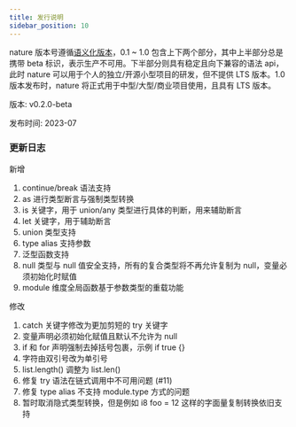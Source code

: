 ```yaml
---
title: 发行说明
sidebar_position: 10
---
```


nature 版本号遵循[语义化版本](https://semver.org/)，️0.1 ~ 1.0 包含上下两个部分，其中上半部分总是携带 beta 标识，表示生产不可用。下半部分则具有稳定且向下兼容的语法 api，此时 nature 可以用于个人的独立/开源小型项目的研发，但不提供 LTS 版本。1.0 版本发布时，nature 将正式用于中型/大型/商业项目使用，且具有 LTS 版本。

版本: v0.2.0-beta

发布时间: 2023-07

### 更新日志

新增
1. continue/break 语法支持
2. as 进行类型断言与强制类型转换
3. is 关键字，用于 union/any 类型进行具体的判断，用来辅助断言
4. let 关键字，用于辅助断言
6. union 类型支持
7. type alias 支持参数
8. 泛型函数支持
9. null 类型与 null 值安全支持，所有的复合类型将不再允许复制为 null，变量必须初始化时赋值
10. module 维度全局函数基于参数类型的重载功能

修改
1. catch 关键字修改为更加剪短的 try 关键字
2. 变量声明必须初始化赋值且默认不允许为 null
3. if 和 for 声明强制去掉括号包裹，示例  if true {}
4. 字符由双引号改为单引号
5. list.length() 调整为 list.len()
6. 修复 try 语法在链式调用中不可用问题 (#11)
7. 修复 type alias 不支持 module.type 方式的问题
8. 暂时取消隐式类型转换，但是例如 i8 foo = 12 这样的字面量复制转换依旧支持